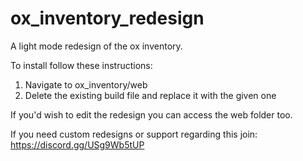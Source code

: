 # ox_inventory_redesign
A light mode redesign of the ox inventory.

To install follow these instructions:

1) Navigate to ox_inventory/web
2) Delete the existing build file and replace it with the given one


If you'd wish to edit the redesign you can access the web folder too.

If you need custom redesigns or support regarding this join: https://discord.gg/USg9Wb5tUP
